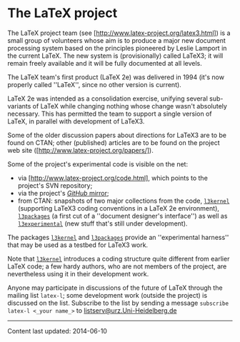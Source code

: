 # The LaTeX project

The LaTeX project team (see [http://www.latex-project.org/latex3.html])
is a small group of volunteers whose aim is
to produce a major new document processing system based on the
principles pioneered by Leslie Lamport in the current LaTeX.  The
new system is (provisionally) called LaTeX3; it
will remain freely available and it will be fully documented at
all levels.

The LaTeX team's first product (LaTeX 2e) was delivered in 1994
(it's now properly called ''LaTeX'', since no other version is current).

LaTeX 2e was intended as a consolidation exercise, unifying several
sub-variants of LaTeX while changing nothing whose change wasn't
absolutely necessary.  This has permitted the team to support a single
version of LaTeX, in parallel with development of LaTeX3.

Some of the older discussion papers about directions for LaTeX3 are
to be found on CTAN; other (published) articles are to be found
on the project web site ([http://www.latex-project.org/papers/]).

Some of the project's experimental code is visible on the net:
  

-  via [http://www.latex-project.org/code.html], which points
    to the project's SVN repository;
-  via the project's
    [_GitHub_ mirror](https://github.com/latex3/svn-mirror);
-  from CTAN: snapshots of two major collections from the
    code, [`l3kernel`](https://ctan.org/pkg/l3kernel) (supporting LaTeX3 coding conventions in
    a LaTeX 2e environment), [`l3packages`](https://ctan.org/pkg/l3packages) (a first cut of a
    ''document designer's interface'') as well as
    [`l3experimental`](https://ctan.org/pkg/l3experimental) (new stuff that's still under
    development).

The packages [`l3kernel`](https://ctan.org/pkg/l3kernel) and [`l3packages`](https://ctan.org/pkg/l3packages) provide an
''experimental harness'' that may be used as a testbed for LaTeX3
work.

Note that [`l3kernel`](https://ctan.org/pkg/l3kernel) introduces a coding structure quite
different from earlier LaTeX code; a few hardy authors, who are not
members of the project, are nevertheless using it in their development
work.

Anyone may participate in discussions of the future of LaTeX
through the mailing list `latex-l`; some development work
(outside the project) is discussed on the list.  Subscribe to the list
by sending a message `subscribe latex-l <_your name_>`
to  <a href="mailto:listserv@urz.Uni-Heidelberg.de">listserv@urz.Uni-Heidelberg.de</a>


----

Content last updated: 2014-06-10
